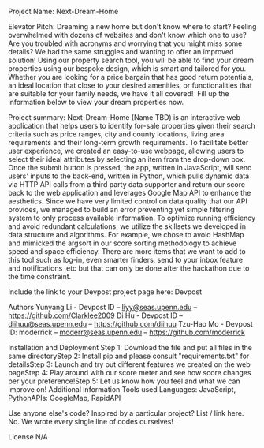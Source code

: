 Project Name: Next-Dream-Home

Elevator Pitch:
Dreaming a new home but don't know where to start? Feeling overwhelmed with dozens of websites and don't know which one to use? Are you troubled with acronyms and worrying that you might miss some details? We had the same struggles and wanting to offer an improved solution! Using our property search tool, you will be able to find your dream properties using our bespoke design, which is smart and tailored for you. Whether you are looking for a price bargain that has good return potentials, an ideal location that close to your desired amenities, or functionalities that are suitable for your family needs, we have it all covered!  Fill up the information below to view your dream properties now.

Project summary:
Next-Dream-Home (Name TBD) is an interactive web application that helps users to identify for-sale properties given their search criteria such as price ranges, city and county locations, living area requirements and their long-term growth requirements. To facilitate better user experience, we created an easy-to-use webpage, allowing users to select their ideal attributes by selecting an item from the drop-down box. Once the submit button is pressed, the app, written in JavaScript, will send users' inputs to the back-end, written in Python, which pulls dynamic data via HTTP API calls from a third party data supporter and return our score back to the web application and leverages Google Map API to enhance the aesthetics. Since we have very limited control on data quality that our API provides, we managed to build an error preventing yet simple filtering system to only process available information. To optimize running efficiency and avoid redundant calculations, we utilize the skillsets we developed in data structure and algorithms. For example, we chose to avoid HashMap and mimicked the argsort in our score sorting methodology to achieve speed and space efficiency. There are more items that we want to add to this tool such as log-in, even smarter finders, send to your inbox feature and notifications ,etc but that can only be done after the hackathon due to the time constraint.

Include the link to your Devpost project page here: Devpost


Authors
Yunyang Li - Devpost ID – liyy@seas.upenn.edu – https://github.com/Clarklee2009
Di Hu - Devpost ID – diihuu@seas.upenn.edu – https://github.com/diihuu
Tzu-Hao Mo - Devpost ID: moderrick – moderr@seas.upenn.edu – https://github.com/moderrick

Installation and Deployment
Step 1: Download the file and put all files in the same directoryStep 2: Install pip and please consult "requirements.txt" for detailsStep 3: Launch and try out different features we created on the web pageStep 4: Play around with our score meter and see how score changes per your preference!Step 5: Let us know how you feel and what we can improve on!
Additional information
Tools used
Languages: JavaScript, PythonAPIs: GoogleMap, RapidAPI

Use anyone else's code? Inspired by a particular project? List / link here.
No. We wrote every single line of codes ourselves!

License
N/A
